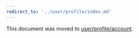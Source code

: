 ```yaml
---
redirect_to: '../user/profile/index.md'
---
```


This document was moved to [user/profile/account](../user/profile/index.md).
